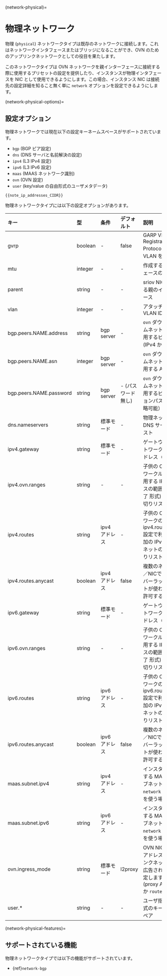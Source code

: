 (network-physical)=
# 物理ネットワーク

<!-- Include start physical intro -->
物理 (`physical`) ネットワークタイプは既存のネットワークに接続します。これはネットワークインタフェースまたはブリッジになることができ、OVN のためのアップリンクネットワークとしての役目を果たします。
<!-- Include end physical intro -->

このネットワークタイプは OVN ネットワークを親インターフェースに接続する際に使用するプリセットの設定を提供したり、インスタンスが物理インタフェースを NIC として使用できるようにします。この場合、インスタンス NIC は接続先の設定詳細を知ること無く単に `network` オプションを設定できるようにします。

(network-physical-options)=
## 設定オプション

物理ネットワークでは現在以下の設定キーネームスペースがサポートされています。

 - `bgp` (BGP ピア設定)
 - `dns` (DNS サーバと名前解決の設定)
 - `ipv4` (L3 IPv4 設定)
 - `ipv6` (L3 IPv6 設定)
 - `maas` (MAAS ネットワーク識別)
 - `ovn` (OVN 設定)
 - `user` (key/value の自由形式のユーザメタデータ)

```{note}
{{note_ip_addresses_CIDR}}
```

物理ネットワークタイプには以下の設定オプションがあります。

キー                            | 型        | 条件             | デフォルト                                | 説明
:--                             | :--       | :--              | :--                                       | :--
gvrp                            | boolean   | -                | false                                     | GARP VLAN Registration Protocol を使って VLAN を登録する
mtu                             | integer   | -                | -                                         | 作成するインターフェースの MTU
parent                          | string    | -                | -                                         | sriov NIC を作成する親のインターフェース
vlan                            | integer   | -                | -                                         | アタッチする先の VLAN ID
bgp.peers.NAME.address          | string    | bgp server       | -                                         | `ovn` ダウンストリームネットワークで使用するピアアドレス (IPv4 か IPv6)
bgp.peers.NAME.asn              | integer   | bgp server       | -                                         | `ovn` ダウンストリームネットワークで使用する AS 番号
bgp.peers.NAME.password         | string    | bgp server       | - (パスワード無し)                        | `ovn` ダウンストリームネットワークで使用するピアのセッションパスワード（省略可能）
dns.nameservers                 | string    | 標準モード       | -                                         | 物理ネットワークの DNS サーバ IP のリスト
ipv4.gateway                    | string    | 標準モード       | -                                         | ゲートウェイとネットワークの IPv4 アドレス（CIDR表記）
ipv4.ovn.ranges                 | string    | -                | -                                         | 子供の OVN ネットワークルーターに使用する IPv4 アドレスの範囲（開始-終了 形式) のカンマ区切りリスト
ipv4.routes                     | string    | ipv4 アドレス    | -                                         | 子供の OVN ネットワークの ipv4.routes.external 設定で利用可能な追加の IPv4 CIDR サブネットのカンマ区切りリスト
ipv4.routes.anycast             | boolean   | ipv4 アドレス    | false                                     | 複数のネットワーク／NICで同時にオーバーラップするルートが使われることを許可するかどうか
ipv6.gateway                    | string    | 標準モード       | -                                         | ゲートウェイとネットワークの IPv6 アドレス（CIDR表記）
ipv6.ovn.ranges                 | string    | -                | -                                         | 子供の OVN ネットワークルーターに使用する IPv6 アドレスの範囲（開始-終了 形式) のカンマ区切りリスト
ipv6.routes                     | string    | ipv6 アドレス    | -                                         | 子供の OVN ネットワークの ipv6.routes.external 設定で利用可能な追加の IPv6 CIDR サブネットのカンマ区切りリスト
ipv6.routes.anycast             | boolean   | ipv6 アドレス    | false                                     | 複数のネットワーク／NICで同時にオーバーラップするルートが使われることを許可するかどうか
maas.subnet.ipv4                | string    | ipv4 アドレス    | -                                         | インスタンスを登録する MAAS IPv4 サブネット (NIC で `network` プロパティを使う場合に有効)
maas.subnet.ipv6                | string    | ipv6 アドレス    | -                                         | インスタンスを登録する MAAS IPv6 サブネット (NIC で `network` プロパティを使う場合に有効)
ovn.ingress\_mode               | string    | 標準モード       | l2proxy                                   | OVN NIC の外部 IP アドレスがアップリンクネットワークで広告される方法を設定します。 `l2proxy` (proxy ARP/NDP) か `routed` です。
user.*                          | string    | -                | -                                         | ユーザ指定の自由形式のキー／バリューペア

(network-physical-features)=
## サポートされている機能

物理ネットワークタイプでは以下の機能がサポートされています。

- {ref}`network-bgp`
